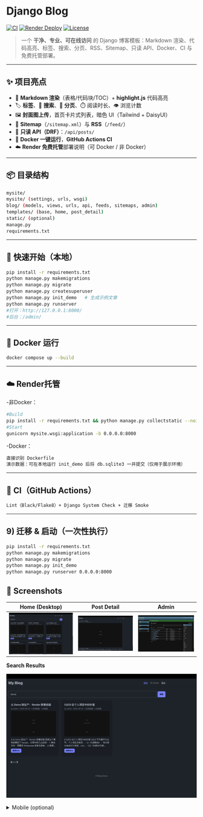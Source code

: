 # Django Blog 
[![CI](https://github.com/<houscmessi>/<Django-Blog>/actions/workflows/ci.yml/badge.svg)](https://github.com/<houscmessi>/<Django-Blog>/actions)
[![Render Deploy](https://img.shields.io/badge/Render-Live%20Demo-blue?logo=render)](https://django-blog-xyz.onrender.com)
[![License](https://img.shields.io/badge/license-MIT-green)](./LICENSE)

> 一个 **干净、专业、可在线访问** 的 Django 博客模板：Markdown 渲染、代码高亮、标签、搜索、分页、RSS、Sitemap、只读 API、Docker、CI 与免费托管部署。


---

## ✨ 项目亮点
- 📝 **Markdown 渲染**（表格/代码块/TOC）+ **highlight.js** 代码高亮
- 🏷️ **标签**、🔎 **搜索**、📄 **分页**、⏱️ 阅读时长、👁️ 浏览计数
- 🖼️ **封面图上传**，首页卡片式列表，暗色 UI（Tailwind + DaisyUI）
- 🧭 **Sitemap**（`/sitemap.xml`）与 **RSS**（`/feed/`）
- 🔗 **只读 API（DRF）**：`/api/posts/`
- 🐳 **Docker 一键运行**，**GitHub Actions CI**
- ☁️ **Render 免费托管**部署说明（可 Docker / 非 Docker）
---
## 📦 目录结构
```bash
mysite/
mysite/ (settings, urls, wsgi)
blog/ (models, views, urls, api, feeds, sitemaps, admin)
templates/ (base, home, post_detail)
static/ (optional)
manage.py
requirements.txt
```
---

## 🚀 快速开始（本地）
```bash
pip install -r requirements.txt
python manage.py makemigrations
python manage.py migrate
python manage.py createsuperuser
python manage.py init_demo   # 生成示例文章
python manage.py runserver
#打开：http://127.0.0.1:8000/
#后台：/admin/
```
---
## 🐳 Docker 运行
```bash
docker compose up --build
```
---
## ☁️ Render托管
-非Docker：
```bash
#Build 
pip install -r requirements.txt && python manage.py collectstatic --noinput
#Start 
gunicorn mysite.wsgi:application -b 0.0.0.0:8000
```
-Docker：
```bash
直接识别 Dockerfile
演示数据：可在本地运行 init_demo 后将 db.sqlite3 一并提交（仅用于展示环境）
```
---
## 🧪 CI（GitHub Actions）
```bash
Lint（Black/Flake8）+ Django System Check + 迁移 Smoke
```
---

## 9) 迁移 & 启动（一次性执行）
```bash
pip install -r requirements.txt
python manage.py makemigrations
python manage.py migrate
python manage.py init_demo
python manage.py runserver 0.0.0.0:8000
```
## 📸 Screenshots

| Home (Desktop) | Post Detail | Admin |
|---|---|---|
| ![](docs/img/home-desktop.png) | ![](docs/img/post-detail.png) | ![](docs/img/admin-posts.png) |

**Search Results**

![](docs/img/search-results.png)

<details><summary>Mobile (optional)</summary>

</details>


